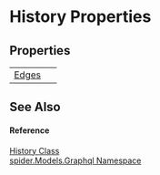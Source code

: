 # History Properties




## Properties
<table>
<tr>
<td><a href="7c5ff67d-b27a-752b-7c14-5f314e225510">Edges</a></td>
<td> </td></tr>
</table>

## See Also


#### Reference
<a href="1a5734a0-d8d7-8686-0a46-a304c8f13614">History Class</a>  
<a href="a7324a28-4f46-beaa-9269-26a8fa385391">spider.Models.Graphql Namespace</a>  
